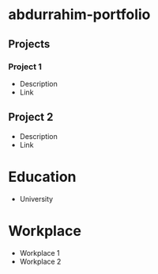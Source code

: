 # abdurrahim-portfolio
## Projects
### Project 1
- Description
- Link

## Project 2
- Description
- Link

# Education
- University

# Workplace
- Workplace 1
- Workplace 2
